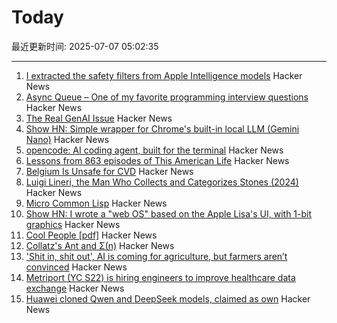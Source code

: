 # Today

最近更新时间: 2025-07-07 05:02:35

--- 
1. [I extracted the safety filters from Apple Intelligence models](https://github.com/BlueFalconHD/apple_generative_model_safety_decrypted) Hacker News
2. [Async Queue – One of my favorite programming interview questions](https://davidgomes.com/async-queue-interview-ai/) Hacker News
3. [The Real GenAI Issue](https://www.tbray.org/ongoing/When/202x/2025/07/06/AI-Manifesto) Hacker News
4. [Show HN: Simple wrapper for Chrome's built-in local LLM (Gemini Nano)](https://github.com/kstonekuan/simple-chromium-ai) Hacker News
5. [opencode: AI coding agent, built for the terminal](https://github.com/sst/opencode) Hacker News
6. [Lessons from 863 episodes of This American Life](https://indarktrees.com/misc/tal/) Hacker News
7. [Belgium Is Unsafe for CVD](https://floort.net/posts/belgium-unsafe-for-cvd/) Hacker News
8. [Luigi Lineri, the Man Who Collects and Categorizes Stones (2024)](https://mossandfog.com/luigi-lineri-the-man-who-collects-and-categorizes-stones/) Hacker News
9. [Micro Common Lisp](https://t3x.org/mcl/index.html) Hacker News
10. [Show HN: I wrote a "web OS" based on the Apple Lisa's UI, with 1-bit graphics](https://alpha.lisagui.com/) Hacker News
11. [Cool People [pdf]](https://www.apa.org/pubs/journals/releases/xge-xge0001799.pdf) Hacker News
12. [Collatz's Ant and Σ(n)](https://gbragafibra.github.io/2025/07/06/collatz_ant5.html) Hacker News
13. ['Shit in, shit out', AI is coming for agriculture, but farmers aren’t convinced](https://theconversation.com/shit-in-shit-out-ai-is-coming-for-agriculture-but-farmers-arent-convinced-259997) Hacker News
14. [Metriport (YC S22) is hiring engineers to improve healthcare data exchange](https://www.ycombinator.com/companies/metriport/jobs/Rn2Je8M-software-engineer) Hacker News
15. [Huawei cloned Qwen and DeepSeek models, claimed as own](https://dilemmaworks.substack.com/p/whistleblower-huawei-cloned-and-renamed) Hacker News
